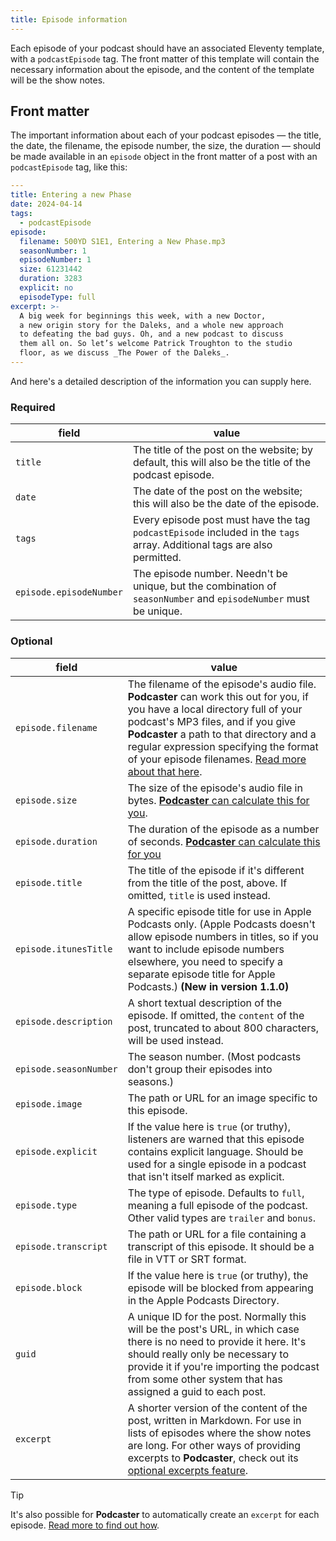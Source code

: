 ```yaml
---
title: Episode information
---
```

Each episode of your podcast should have an associated Eleventy template, with a `podcastEpisode` tag. The front matter of this template will contain the necessary information about the episode, and the content of the template will be the show notes.

## Front matter

The important information about each of your podcast episodes — the title, the date, the filename, the episode number, the size, the duration — should be made available in an `episode` object in the front matter of a post with an `podcastEpisode` tag, like this:

```yaml
---
title: Entering a new Phase
date: 2024-04-14
tags:
  - podcastEpisode
episode:
  filename: 500YD S1E1, Entering a New Phase.mp3
  seasonNumber: 1
  episodeNumber: 1
  size: 61231442
  duration: 3283
  explicit: no
  episodeType: full
excerpt: >-
  A big week for beginnings this week, with a new Doctor, 
  a new origin story for the Daleks, and a whole new approach 
  to defeating the bad guys. Oh, and a new podcast to discuss 
  them all on. So let’s welcome Patrick Troughton to the studio
  floor, as we discuss _The Power of the Daleks_.
---
```

And here's a detailed description of the information you can supply here.

### Required

| field | value |
| ----- | ----- |
| `title` | The title of the post on the website; by default, this will also be the title of the podcast episode. |
| `date` | The date of the post on the website; this will also be the date of the episode. |
| `tags` | Every episode post must have the tag `podcastEpisode` included in the `tags` array. Additional tags are also permitted. |
| `episode.episodeNumber` | The episode number. Needn't be unique, but the combination of `seasonNumber` and `episodeNumber` must be unique. |

### Optional

| field | value |
| ----- | ----- |
| `episode.filename` | The filename of the episode's audio file. **Podcaster** can work this out for you, if you have a local directory full of your podcast's MP3 files, and if you give **Podcaster** a path to that directory and a regular expression specifying the format of your episode filenames. [Read more about that here](filename-size-and-duration.md). |
| `episode.size` | The size of the episode's audio file in bytes. [**Podcaster** can calculate this for you](filename-size-and-duration.md).  |
| `episode.duration` | The duration of the episode as a number of seconds. [**Podcaster** can calculate this for you](filename-size-and-duration.md)|
| `episode.title` | The title of the episode if it's different from the title of the post, above. If omitted, `title` is used instead. |
| `episode.itunesTitle` | A specific episode title for use in Apple Podcasts only. (Apple Podcasts doesn't allow episode numbers in titles, so if you want to include episode numbers elsewhere, you need to specify a separate episode title for Apple Podcasts.) **(New in version 1.1.0)** |
| `episode.description` | A short textual description of the episode. If omitted, the `content` of the post, truncated to about 800 characters, will be used instead. |
| `episode.seasonNumber` | The season number. (Most podcasts don't group their episodes into seasons.) |
| `episode.image` | The path or URL for an image specific to this episode. |
| `episode.explicit` | If the value here is `true` (or truthy), listeners are warned that this episode contains explicit language. Should be used for a single episode in a podcast that isn't itself marked as explicit. |
| `episode.type` | The type of episode. Defaults to `full`, meaning a full episode of the podcast. Other valid types are `trailer` and `bonus`. |
| `episode.transcript` |  The path or URL for a file containing a transcript of this episode. It should be a file in VTT or SRT format. |
| `episode.block` |  If the value here is `true` (or truthy), the episode will be blocked from appearing in the Apple Podcasts Directory. |
| `guid` | A unique ID for the post. Normally this will be the post's URL, in which case there is no need to provide it here. It's should really only be necessary to provide it if you're importing the podcast from some other system that has assigned a guid to each post. |
| `excerpt` | A shorter version of the content of the post, written in Markdown. For use in lists of episodes where the show notes are long. For other ways of providing excerpts to **Podcaster**, check out its [optional excerpts feature][excerpts]. |

[excerpts]: /docs/optional-features.md#excerpts

> [!TIP]
> It's also possible for **Podcaster** to automatically create an `excerpt` for each episode. [Read more to find out how](/docs/optional-features.md#excerpts).
